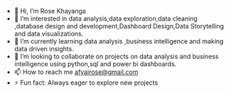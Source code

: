 - 👋 Hi, I’m Rose Khayanga
- 👀 I’m interested in data analysis,data exploration,data cleaning ,database design and development,Dashboard Design,Data Storytelling and data visualizations.
- 🌱 I’m currently learning data analysis ,business intelligence and making data driven insights.
- 💞️ I’m looking to collaborate on projects on data analysis and business intelligence using python,sql and power bi dashboards.
- 📫 How to reach me afyairose@gmail.com 
- ⚡ Fun fact: Always eager to explore new projects

<!---
Rose1520/Rose1520 is a ✨ special ✨ repository because its `README.md` (this file) appears on your GitHub profile.
You can click the Preview link to take a look at your changes.
--->
